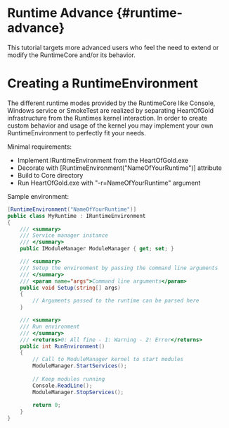 Runtime Advance {#runtime-advance}
=======

This tutorial targets more advanced users who feel the need to extend or modify the RuntimeCore and/or its behavior.

# Creating a RuntimeEnvironment

The different runtime modes provided by the RuntimeCore like Console, Windows service or SmokeTest are realized by separating HeartOfGold infrastructure from the Runtimes kernel interaction. In order to create custom behavior and usage of the kernel you may implement your own RuntimeEnvironment to perfectly fit your needs.

Minimal requirements:
* Implement IRuntimeEnvironment from the HeartOfGold.exe
* Decorate with [RuntimeEnvironment("NameOfYourRuntime")] attribute
* Build to Core directory
* Run HeartOfGold.exe with "-r=NameOfYourRuntime" argument

Sample environment:

````cs
[RuntimeEnvironment("NameOfYourRuntime")]
public class MyRuntime : IRuntimeEnvironment
{
    /// <summary>
    /// Service manager instance
    /// </summary>
    public IModuleManager ModuleManager { get; set; }

    /// <summary>
    /// Setup the environment by passing the command line arguments
    /// </summary>
    /// <param name="args">Command line arguments</param>
    public void Setup(string[] args)
    {
        // Arguments passed to the runtime can be parsed here
    }

    /// <summary>
    /// Run environment
    /// </summary>
    /// <returns>0: All fine - 1: Warning - 2: Error</returns>
    public int RunEnvironment()
    {
        // Call to ModuleManager kernel to start modules
        ModuleManager.StartServices();
        
        // Keep modules running
        Console.ReadLine();
        ModuleManager.StopServices();
        
        return 0;
    }
}
````